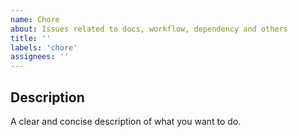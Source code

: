 ```yaml
---
name: Chore
about: Issues related to docs, workflow, dependency and others
title: ''
labels: 'chore'
assignees: ''
---
```


## Description

A clear and concise description of what you want to do.
